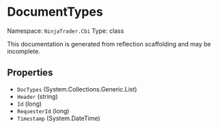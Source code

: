 # DocumentTypes

Namespace: `NinjaTrader.Cbi`
Type: class

This documentation is generated from reflection scaffolding and may be incomplete.

## Properties
- `DocTypes` (System.Collections.Generic.List<string>)
- `Header` (string)
- `Id` (long)
- `RequesterId` (long)
- `Timestamp` (System.DateTime)
